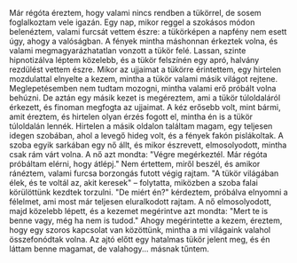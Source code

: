 Már régóta éreztem, hogy valami nincs rendben a tükörrel, de sosem foglalkoztam vele igazán.
Egy nap, mikor reggel a szokásos módon belenéztem, valami furcsát vettem észre: a tükörképen a napfény nem esett úgy, ahogy a valóságban.
A fények mintha máshonnan érkeztek volna, és valami megmagyarázhatatlan vonzott a tükör felé.
Lassan, szinte hipnotizálva léptem közelebb, és a tükör felszínén egy apró, halvány rezdülést vettem észre.
Mikor az ujjaimat a tükörre érintettem, egy hirtelen mozdulattal elnyelte a kezem, mintha a tükör valami másik világot rejtene.
Meglepetésemben nem tudtam mozogni, mintha valami erő próbált volna behúzni.
De aztán egy másik kezet is megéreztem, ami a tükör túloldaláról érkezett, és finoman megfogta az ujjaimat.
A kéz erősebb volt, mint bármi, amit éreztem, és hirtelen olyan érzés fogott el, mintha én is a tükör túloldalán lennék.
Hirtelen a másik oldalon találtam magam, egy teljesen idegen szobában, ahol a levegő hideg volt, és a fények fakón pislákoltak.
A szoba egyik sarkában egy nő állt, és mikor észrevett, elmosolyodott, mintha csak rám várt volna.
A nő azt mondta: "Végre megérkeztél. Már régóta próbáltam elérni, hogy átlépj."
Nem értettem, miről beszél, és amikor ránéztem, valami furcsa borzongás futott végig rajtam.
"A tükör világában élek, és te voltál az, akit keresek" – folytatta, miközben a szoba falai körülöttünk kezdtek torzulni.
"De miért én?" kérdeztem, próbálva elnyomni a félelmet, ami most már teljesen eluralkodott rajtam.
A nő elmosolyodott, majd közelebb lépett, és a kezemet megérintve azt mondta: "Mert te is benne vagy, még ha nem is tudod."
Ahogy megérintette a kezem, éreztem, hogy egy szoros kapcsolat van közöttünk, mintha a mi világaink valahol összefonódtak volna.
Az ajtó előtt egy hatalmas tükör jelent meg, és én láttam benne magamat, de valahogy... másnak tűntem.